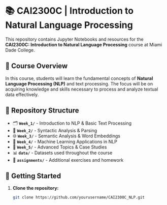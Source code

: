 # 📚 CAI2300C | Introduction to Natural Language Processing  

This repository contains Jupyter Notebooks and resources for the **CAI2300C: Introduction to Natural Language Processing** course at Miami Dade College.  

## 📖 Course Overview  

In this course, students will learn the fundamental concepts of **Natural Language Processing (NLP)** and text processing. The focus will be on acquiring knowledge and skills necessary to process and analyze textual data effectively.  

## 📂 Repository Structure  

- 🗂 **`Week_1/`** - Introduction to NLP & Basic Text Processing  
- 📑 **`Week_2/`** - Syntactic Analysis & Parsing  
- 🌐 **`Week_3/`** - Semantic Analysis & Word Embeddings  
- 🤖 **`Week_4/`** - Machine Learning Applications in NLP  
- 🚀 **`Week_5/`** - Advanced Topics & Case Studies  
- 📊 **`data/`** - Datasets used throughout the course  
- 📝 **`assignments/`** - Additional exercises and homework  

## 🚀 Getting Started  

1. **Clone the repository:**  
   ```sh
   git clone https://github.com/yourusername/CAI2300C_NLP.git
